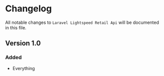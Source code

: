 # Changelog

All notable changes to `Laravel Lightspeed Retail Api` will be documented in this file.

## Version 1.0

### Added
- Everything
